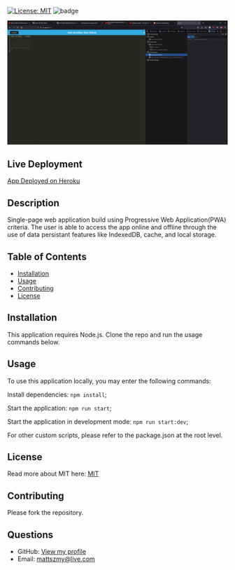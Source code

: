 [![License: MIT](https://img.shields.io/badge/License-MIT-yellow.svg)](https://opensource.org/licenses/MIT)
  ![badge](https://img.shields.io/github/last-commit/shiver750/text-editor)

  ![screenshot of finished page](./Assets/Screenshot7.png)
  
  ## Live Deployment
  
  [App Deployed on Heroku](https://wet-raccoon.herokuapp.com/)
  
  ## Description
  Single-page web application build using Progressive Web Application(PWA) criteria. The user is able to access the app online and offline through the use of data persistant features like IndexedDB, cache, and local storage.
  
  ## Table of Contents
  - [Installation](#installation)
  - [Usage](#usage)
  - [Contributing](#contributing)
  - [License](#license)
  
  ## Installation
  This application requires Node.js. Clone the repo and run the usage commands below.
  
  ## Usage
  To use this application locally, you may enter the following commands: 
  
  Install dependencies: `npm install`; 

  Start the application: `npm run start`; 
  
  Start the application in development mode: `npm run start:dev`; 
  
  For other custom scripts, please refer to the package.json at the root level.
  
  ## License
  Read more about MIT here: [MIT](https://opensource.org/licenses/MIT)
  
  ## Contributing
  Please fork the repository.
  
  ## Questions
  - GitHub: [View my profile](https://github.com/Shiver750)
  - Email: mattszmy@live.com
  